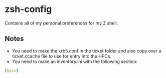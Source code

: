 # zsh-config
Contains all of my personal preferences for my Z shell.

## Notes
- You need to make the krb5.conf in the ticket folder and also copy over a ticket.ccache file to use for entry into the HPCs.
- You need to make an inventory.ini with the following section:
```yaml
[hpcs]
```